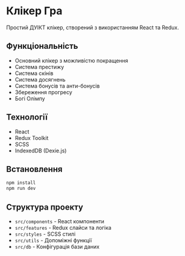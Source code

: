 # Клікер Гра

Простий ДУІКТ клікер, створений з використанням React та Redux.

## Функціональність

- Основний клікер з можливістю покращення
- Система престижу
- Система скінів
- Система досягнень
- Система бонусів та анти-бонусів
- Збереження прогресу
- Богі Олімпу

## Технології

- React
- Redux Toolkit
- SCSS
- IndexedDB (Dexie.js)

## Встановлення

```bash
npm install
npm run dev
```

## Структура проекту

- `src/components` - React компоненти
- `src/features` - Redux слайси та логіка
- `src/styles` - SCSS стилі
- `src/utils` - Допоміжні функції
- `src/db` - Конфігурація бази даних
